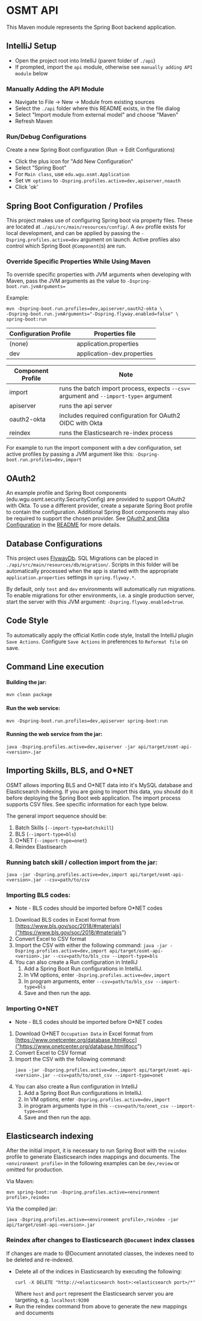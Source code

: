 # OSMT API
This Maven module represents the Spring Boot backend application. 
 
## IntelliJ Setup
  * Open the project root into IntelliJ (parent folder of `./api`)
  * If prompted, import the `api` module, otherwise see `manually adding API module` below

### Manually Adding the API Module
  * Navigate to File -> New -> Module from existing sources
  * Select the `./api` folder where this README exists, in the file dialog
  * Select "Import module from external model" and choose "Maven"
  * Refresh Maven 
    
### Run/Debug Configurations
  Create a new Spring Boot configuration (Run -> Edit Configurations)
  * Click the plus icon for "Add New Configuration"
  * Select "Spring Boot"
  * For `Main class`, use `edu.wgu.osmt.Application`
  * Set `VM options` to `-Dspring.profiles.active=dev,apiserver,noauth`
  * Click 'ok'

## Spring Boot Configuration / Profiles
This project makes use of configuring Spring boot via property files. These are located at `./api/src/main/resources/config/`. A `dev` profile exists for local development, and can be applied by passing the `-Dspring.profiles.active=dev` argument on launch. Active profiles also control which Spring Boot `@Component`(s) are run.
  
### Override Specific Properties While Using Maven
To override specific properties with JVM arguments when developing with Maven, pass the JVM arguments as the value to `-Dspring-boot.run.jvmArguments=`

Example:  
 ```
 mvn -Dspring-boot.run.profiles=dev,apiserver,oauth2-okta \
 -Dspring-boot.run.jvmArguments="-Dspring.flyway.enabled=false" \
 spring-boot:run
```

| Configuration Profile     | Properties file           |
| -----------               | -----------               |
| (none)                    | application.properties    |
| dev                       | application-dev.properties|

| Component Profile         | Note                                                    |
| ---                       | ---                                                     |
| import                    | runs the batch import process, expects `--csv=` argument and `--import-type=` argument | 
| apiserver                 | runs the api server                                     |
| oauth2-okta               | includes required configuration for OAuth2 OIDC with Okta|
| reindex                   | runs the Elasticsearch re-index process |

For example to run the import component with a dev configuration, set active profiles by passing a JVM argument like this:
`-Dspring-boot.run.profiles=dev,import`

## OAuth2 
An example profile and Spring Boot components (edu.wgu.osmt.security.SecurityConfig) are provided to support OAuth2 with Okta. To use a different provider, create a separate Spring Boot profile to contain the configuration. Additional Spring Boot components may also be required to support the chosen provider. See [OAuth2 and Okta Configuration](../README.md#oauth2-and-okta-configuration) in the [README](../README.md) for more details.

## Database Configurations
This project uses [FlywayDb](https://flywaydb.org/). SQL Migrations can be placed in `./api/src/main/resources/db/migration/`.
Scripts in this folder will be automatically processed when the app is started with the appropriate `application.properties` settings in `spring.flyway.*`.

By default, only `test` and `dev` environments will automatically run migrations. To enable migrations for other environments, i.e. a single production server, start the server with this JVM argument: `-Dspring.flyway.enabled=true`. 

## Code Style
To automatically apply the official Kotlin code style, Install the IntelliJ plugin `Save Actions`. Configure `Save Actions` in preferences to `Reformat file` on save.    

## Command Line execution
#### Building the jar:
```mvn clean package```

#### Run the web service:
```mvn -Dspring-boot.run.profiles=dev,apiserver spring-boot:run```

#### Running the web service from the jar:
```java -Dspring.profiles.active=dev,apiserver -jar api/target/osmt-api-<version>.jar```

## Importing Skills, BLS, and O*NET
OSMT allows importing BLS and O*NET data into it's MySQL database and Elasticsearch indexing. If you are going to import this data, you should do it before deploying the Spring Boot web application. The import process supports CSV files. See specific information for each type below.

The general import sequence should be: 
1. Batch Skills (```--import-type=batchskill```)
2. BLS (```--import-type=bls```)
3. O*NET (```--import-type=onet```)
4. Reindex Elastisearch

### Running batch skill / collection import from the jar:
```
java -jar -Dspring.profiles.active=dev,import api/target/osmt-api-<version>.jar --csv=path/to/csv    
```

### Importing BLS codes:
* Note - BLS codes should be imported before O*NET codes
1. Download BLS codes in Excel format from [https://www.bls.gov/soc/2018/#materials]("https://www.bls.gov/soc/2018/#materials")
2. Convert Excel to CSV format
3. Import the CSV with either the following command:
    ```java -jar -Dspring.profiles.active=dev,import api/target/osmt-api-<version>.jar --csv=path/to/bls_csv --import-type=bls```
4. You can also create a Run configuration in IntelliJ
    1. Add a Spring Boot Run configurations in IntelliJ.
    2. In VM options, enter ```-Dspring.profiles.active=dev,import```
    3. In program arguments, enter ```--csv=path/to/bls_csv --import-type=bls ```
    4. Save and then run the app.

### Importing O*NET
* Note - BLS codes should be imported before O*NET codes
1. Download O*NET `Occupation Data` in Excel format from [https://www.onetcenter.org/database.html#occ]("https://www.onetcenter.org/database.html#occ")
2. Convert Excel to CSV format
3. Import the CSV with the following command:
    ```
    java -jar -Dspring.profiles.active=dev,import api/target/osmt-api-<version>.jar --csv=path/to/onet_csv --import-type=onet    
    ```
4. You can also create a Run configuration in IntelliJ
    1. Add a Spring Boot Run configurations in IntelliJ.
    2. In VM options, enter ```-Dspring.profiles.active=dev,import```
    3. in program arguments type in this ```--csv=path/to/onet_csv --import-type=onet ```
    4. Save and then run the app.

## Elasticsearch indexing
After the initial import, it is necessary to run Spring Boot with the `reindex` profile to generate Elasticsearch index mappings and documents. The `<environment profile>` in the following examples can be `dev`,`review` or omitted for production. 

Via Maven:
```
mvn spring-boot:run -Dspring.profiles.active=<environment profile>,reindex
```
Via the compiled jar:
```
java -Dspring.profiles.active=<environment profile>,reindex -jar api/target/osmt-api-<version>.jar 
``` 


### Reindex after changes to Elasticsearch `@Document` index classes
If changes are made to @Document annotated classes, the indexes need to be deleted and re-indexed. 
* Delete all of the indices in Elasticsearch by executing the following:
    ```
    curl -X DELETE "http://<elasticsearch host>:<elasticsearch port>/*" 
    ``` 
    Where `host` and `port` represent the Elasticsearch server you are targeting, e.g. `localhost:9200` 
* Run the reindex command from above to generate the new mappings and documents
